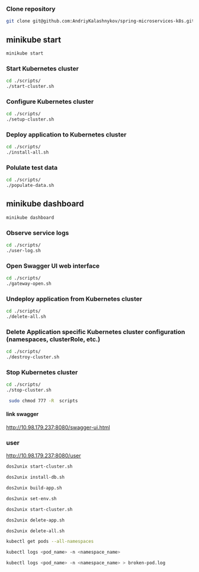 
### Clone repository

```bash
git clone git@github.com:AndriyKalashnykov/spring-microservices-k8s.git
```
## minikube start 
```bash
minikube start
```
### Start Kubernetes cluster

```bash
cd ./scripts/
./start-cluster.sh
```

### Configure Kubernetes cluster

```bash
cd ./scripts/
./setup-cluster.sh
```

### Deploy application to Kubernetes cluster

```bash
cd ./scripts/
./install-all.sh
```

### Polulate test data

```bash
cd ./scripts/
./populate-data.sh
```
## minikube dashboard
```bash
minikube dashboard
```
### Observe service logs

```bash
cd ./scripts/
./user-log.sh
```

### Open Swagger UI web interface

```bash
cd ./scripts/
./gateway-open.sh
```

### Undeploy application from Kubernetes cluster

```bash
cd ./scripts/
./delete-all.sh
```

### Delete Application specific Kubernetes cluster configuration (namespaces, clusterRole, etc.)

```bash
cd ./scripts/
./destroy-cluster.sh
```

### Stop Kubernetes cluster

```bash
cd ./scripts/
./stop-cluster.sh
```
```bash
 sudo chmod 777 -R  scripts
```

#### link swagger

http://10.98.179.237:8080/swagger-ui.html

###  user
http://10.98.179.237:8080/user

```bash
dos2unix start-cluster.sh 
```
```bash
dos2unix install-db.sh
```
```bash
dos2unix build-app.sh
```
```bash
dos2unix set-env.sh
```
```bash
dos2unix start-cluster.sh
```
```bash
dos2unix delete-app.sh
```
```bash
dos2unix delete-all.sh
```
```bash
kubectl get pods --all-namespaces
```
```bash to collect the logs from the pod
kubectl logs <pod_name> -n <namespace_name>
```
```bash output the logs to a file
kubectl logs <pod_name> -n <namespace_name> > broken-pod.log
```


